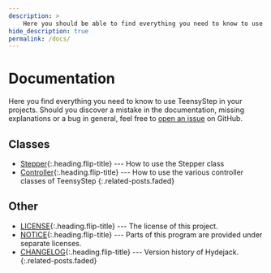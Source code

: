 ```yaml
---
description: >  
    Here you should be able to find everything you need to know to use TeensyStep for your projects. 
hide_description: true
permalink: /docs/
---
```


# Documentation
Here you find everything you need to know to use TeensyStep in your projects. 
Should you discover a mistake in the documentation, missing explanations or a bug in general, feel free to [open an issue](https://github.com/luni64/TeensyStep/issues) on GitHub.

<!-- **NOTE**: While this manual tries to be beginner-friendly, as a user of Jekyll it is assumed that you are comfortable running shell commands and editing text files.
{:.message} -->


## Classes
* [Stepper]{:.heading.flip-title} --- How to use the Stepper class
* [Controller]{:.heading.flip-title} --- How to use the various controller classes of TeensyStep
{:.related-posts.faded}


## Other
* [LICENSE]{:.heading.flip-title} --- The license of this project.
* [NOTICE]{:.heading.flip-title} --- Parts of this program are provided under separate licenses.
* [CHANGELOG]{:.heading.flip-title} --- Version history of Hydejack.
{:.related-posts.faded}

[controller]: controller.md
[stepper]: stepper.md
[LICENSE]: ../LICENSE.md
[NOTICE]: ../NOTICE.md
[CHANGELOG]: ../CHANGELOG.md